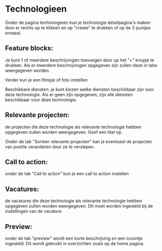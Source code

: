 # Technologieen
Onder de pagina technologieen kun je technologie detailpagina's maken door er rechts op te klikken en op "create" te drukken of op de 3 puntjes ernaast.



## Feature blocks: 
Je kunt 1 of meerdere beschrijvingen toevoegen door op het "+" knopje te drukken. Als er meerdere beschrijvingen opgegeven zijn zullen deze in tabs weergegeven worden. 

Verder kun je een filmpje of foto instellen

Beschikbare diensten: je kunt kiezen welke diensten beschikbaar zijn voor deze technologie. Als er geen zijn opgegeven, zijn alle diensten beschikbaar voor deze technologie.


## Relevante projecten: 
de projecten die deze technologie als relevante technologie hebben opgegeven zullen worden weergegeven. Geef een titel op.

Onder de tab "Sorteer relevante projecten" kan je eventueel de projecten van positie veranderen door ze te verslepen.

## Call to action: 
onder de tab "Call to action" kun je een call to action instellen

## Vacatures: 
de vacatures die deze technologie als relevante technologie hebben opgegeven zullen worden weergegeven. Dit moet worden ingesteld bij de instellingen van de vacature.

## Preview: 
onder de tab "preview" wordt een korte beschrijving en een icoontje ingesteld. Dit wordt gebruikt in overzichten zoals op de home pagina.
